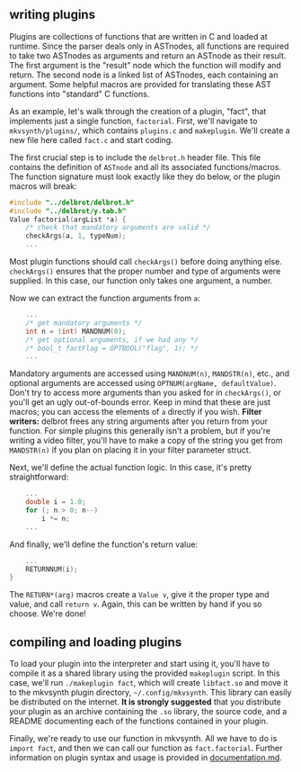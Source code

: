 ## writing plugins ##
Plugins are collections of functions that are written in C and loaded at runtime. Since the parser deals only in ASTnodes, all functions are required to take two ASTnodes as arguments and return an ASTnode as their result. The first argument is the "result" node which the function will modify and return. The second node is a linked list of ASTnodes, each containing an argument. Some helpful macros are provided for translating these AST functions into "standard" C functions.

As an example, let's walk through the creation of a plugin, "fact", that implements just a single function, `factorial`. First, we'll navigate to `mkvsynth/plugins/`, which contains `plugins.c` and `makeplugin`. We'll create a new file here called `fact.c` and start coding.

The first crucial step is to include the `delbrot.h` header file. This file contains the definition of `ASTnode` and all its associated functions/macros. The function signature must look exactly like they do below, or the plugin macros will break:

```c
#include "../delbrot/delbrot.h"
#include "../delbrot/y.tab.h"
Value factorial(argList *a) {
    /* check that mandatory arguments are valid */
    checkArgs(a, 1, typeNum);
    ...
```
Most plugin functions should call `checkArgs()` before doing anything else. `checkArgs()` ensures that the proper number and type of arguments were supplied. In this case, our function only takes one argument, a number.

Now we can extract the function arguments from `a`:

```c
    ...
    /* get mandatory arguments */
    int n = (int) MANDNUM(0);
    /* get optional arguments, if we had any */
    /* bool_t factFlag = OPTBOOL("flag", 1); */
    ...
```

Mandatory arguments are accessed using `MANDNUM(n)`, `MANDSTR(n)`, etc., and optional arguments are accessed using `OPTNUM(argName, defaultValue)`. Don't try to access more arguments than you asked for in `checkArgs()`, or you'll get an ugly out-of-bounds error. Keep in mind that these are just macros; you can access the elements of `a` directly if you wish. **Filter writers:** delbrot frees any string arguments after you return from your function. For simple plugins this generally isn't a problem, but if you're writing a video filter, you'll have to make a copy of the string you get from `MANDSTR(n)` if you plan on placing it in your filter parameter struct. 
 
Next, we'll define the actual function logic. In this case, it's pretty straightforward:

```c
    ...
    double i = 1.0;
    for (; n > 0; n--)
        i *= n;
    ...
```

And finally, we'll define the function's return value:

```c
    ...
    RETURNNUM(i);
}
```

The `RETURN*(arg)` macros create a `Value v`, give it the proper type and value, and call `return v`. Again, this can be written by hand if you so choose. We're done!

## compiling and loading plugins ##

To load your plugin into the interpreter and start using it, you'll have to compile it as a shared library using the provided `makeplugin` script. In this case, we'll run `./makeplugin fact`, which will create `libfact.so` and move it to the mkvsynth plugin directory, `~/.config/mkvsynth`. This library can easily be distributed on the internet. **It is strongly suggested** that you distribute your plugin as an archive containing the `.so` library, the source code, and a README documenting each of the functions contained in your plugin.

Finally, we're ready to use our function in mkvsynth. All we have to do is `import fact`, and then we can call our function as `fact.factorial`. Further information on plugin syntax and usage is provided in [documentation.md](documentation.md).
